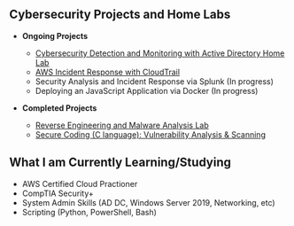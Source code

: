 <h2>Cybersecurity Projects and Home Labs</h2>

- <b>Ongoing Projects</b>
  - [Cybersecurity Detection and Monitoring with Active Directory Home Lab](https://github.com/jc-tru/siem-detection-and-monitoring)
  - [AWS Incident Response with CloudTrail](https://github.com/jc-tru/aws-cloudtrail)
  - Security Analysis and Incident Response via Splunk (In progress)
  - Deploying an JavaScript Application via Docker (In progress)

- <b>Completed Projects</b>
  - [Reverse Engineering and Malware Analysis Lab](https://github.com/jc-tru/malware-analysis)
  - [Secure Coding (C language): Vulnerability Analysis & Scanning](https://github.com/jc-tru/secure-coding)

<h2>What I am Currently Learning/Studying</h2>

- AWS Certified Cloud Practioner
- CompTIA Security+
- System Admin Skills (AD DC, Windows Server 2019, Networking, etc)
- Scripting (Python, PowerShell, Bash)

